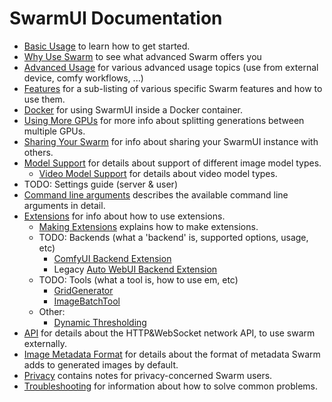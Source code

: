 # SwarmUI Documentation

- [Basic Usage](/docs/Basic%20Usage.md) to learn how to get started.
- [Why Use Swarm](/docs/Why%20Use%20Swarm.md) to see what advanced Swarm offers you
- [Advanced Usage](/docs/Advanced%20Usage.md) for various advanced usage topics (use from external device, comfy workflows, ...)
- [Features](/docs/Features/README.md) for a sub-listing of various specific Swarm features and how to use them.
- [Docker](/docs/Docker.md) for using SwarmUI inside a Docker container.
- [Using More GPUs](/docs/Using%20More%20GPUs.md) for more info about splitting generations between multiple GPUs.
- [Sharing Your Swarm](/docs/Sharing%20Your%20Swarm.md) for info about sharing your SwarmUI instance with others.
- [Model Support](/docs/Model%20Support.md) for details about support of different image model types.
    - [Video Model Support](/docs/Video%20Model%20Support.md) for details about video model types.
- TODO: Settings guide (server & user)
- [Command line arguments](/docs/Command%20Line%20Arguments.md) describes the available command line arguments in detail.
- [Extensions](/docs/Extensions.md) for info about how to use extensions.
    - [Making Extensions](/docs/Making%20Extensions.md) explains how to make extensions.
    - TODO: Backends (what a 'backend' is, supported options, usage, etc)
        - [ComfyUI Backend Extension](/src/BuiltinExtensions/ComfyUIBackend/README.md)
        - Legacy [Auto WebUI Backend Extension](/src/BuiltinExtensions/AutoWebUIBackend/README.md)
    - TODO: Tools (what a tool is, how to use em, etc)
        - [GridGenerator](/src/BuiltinExtensions/GridGenerator/README.md)
        - [ImageBatchTool](/src/BuiltinExtensions/ImageBatchTool/README.md)
    - Other:
        - [Dynamic Thresholding](/src/BuiltinExtensions/DynamicThresholding/README.md)
- [API](/docs/API.md) for details about the HTTP&WebSocket network API, to use swarm externally.
- [Image Metadata Format](/docs/Image%20Metadata%20Format.md) for details about the format of metadata Swarm adds to generated images by default.
- [Privacy](/docs/Privacy.md) contains notes for privacy-concerned Swarm users.
- [Troubleshooting](/docs/Troubleshooting.md) for information about how to solve common problems.
